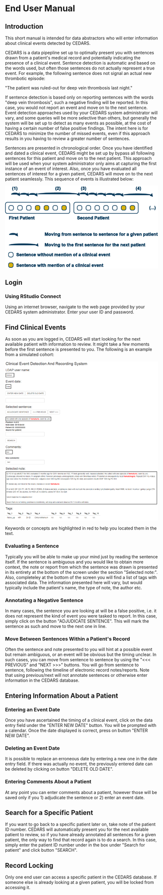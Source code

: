 # End User Manual

## Introduction

This short manual is intended for data abstractors who will enter information about clinical events detected by CEDARS.

CEDARS is a data pipepline set up to optimally present you with sentences drawn from a patient's medical record and potentially indicating the presence of a clinical event. Sentence detection is automatic and based on the words used, but often those sentences do not actually represent a true event. For example, the following sentence does not signal an actual new thrombotic episode:

"The patient was ruled-out for deep vein thrombosis last night."

If sentence detection is based only on reporting sentences with the words "deep vein thrombosis", such a negative finding will be reported. In this case, you would not report an event and move on to the next sentence. Event detection approaches used by your CEDARS system administrator will vary, and some queries will be more selective than others, but generally the system will be set up to detect as many events as possible, at the cost of having a certain number of false positive findings. The intent here is for CEDARS to minimize the number of missed events, even if this approach results in you having to review a greater number of sentences.

Sentences are presented in chronological order. Once you have identified and dated a clinical event, CEDARS might be set up by bypass all following sentences for this patient and move on to the next patient. This approach will be used when your system administrator only aims at capturing the first instance of an event of interest. Also, once you have evaluated all sentences of interest for a given patient, CEDARS will move on to the next patient seamlessly. This sequence of events is illustrated below:

![CEDARS Workflow](pics/GitHub%20Schema%202%20B%20blue%20&%20gold.png)

## Login

### Using RStudio Connect

Using an internet browser, navigate to the web page provided by your CEDARS system administrator. Enter your user ID and password.

## Find Clinical Events

As soon as you are logged in, CEDARS will start looking for the next available patient with information to review. It might take a few moments before the first sentence is presented to you. The following is an example from a simulated cohort:

![Simulated Patient Example - Data Entry Interface](pics/interface%20A.png)

Keywords or concepts are highlighted in red to help you located them in the text.

### Evaluating a Sentence

Typically you will be able to make up your mind just by reading the sentence itself. If the sentence is ambiguous and you would like to obtain more context, the note or report from which the sentence was drawn is presented in its entirety at the bottom of the screen under the section "Selected note:". Also, completeley at the bottom of the screen you will find a list of tags with associated data. The information presented here will vary, but would typically include the patient's name, the type of note, the author etc.

### Annotating a Negative Sentence

In many cases, the sentence you are looking at will be a false positive, i.e. it does not represent the kind of event you were tasked to report. In this case, simply click on the button "ADJUDICATE SENTENCE". This will mark the sentence as such and move to the next one in line.

### Move Between Sentences Within a Patient's Record

Often the sentence and note presented to you will hint at a possible event but remain ambiguous, or an event will be obvious but the timing unclear. In such cases, you can move from sentence to sentence by using the "<<< PREVIOUS" and "NEXT >>>" buttons. You will go from sentence to sentence, following the timeline of electronic record notes/reports. Note that using previous/next will not annotate sentences or otherwise enter information in the CEDARS database.

## Entering Information About a Patient

### Entering an Event Date

Once you have ascertained the timing of a clinical event, click on the data entry field under the "ENTER NEW DATE" button. You will be prompted with a calendar. Once the date displayed is correct, press on button "ENTER NEW DATE".

### Deleting an Event Date

It is possible to replace an erroneous date by entering a new one in the date entry field. If there was actually no event, the previously entered date can be deleted by clicking on button "DELETE OLD DATE".

### Entering Comments About a Patient

At any point you can enter comments about a patient, however those will be saved only if you 1) adjudicate the sentence or 2) enter an event date.

## Search for a Specific Patient

If you want to go back to a specific patient later on, take note of the patient ID number. CEDARS will automatically present you for the next available patient to review, so if you have already annotated all sentences for a given patient, the only way to find that record again is to do a search. In this case, simply enter the patient ID number under in the box under "Search for patient" and click button "SEARCH".

## Record Locking

Only one end user can access a specific patient in the CEDARS database. If someone else is already looking at a given patient, you will be locked from accessing it.
